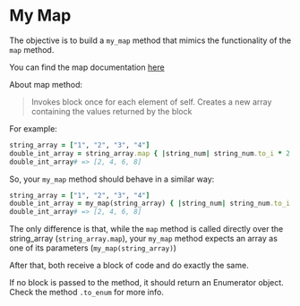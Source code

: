 # My Map

The objective is to build a `my_map` method that mimics the functionality of the
`map` method.

You can find the map documentation
[here](https://ruby-doc.org/core-2.7.4/Array.html#method-i-map)

About map method:

> Invokes block once for each element of self. Creates a new array containing
> the values returned by the block

For example:

```ruby
string_array = ["1", "2", "3", "4"]
double_int_array = string_array.map { |string_num| string_num.to_i * 2 }
double_int_array# => [2, 4, 6, 8]

```

So, your `my_map` method should behave in a similar way:

```ruby
string_array = ["1", "2", "3", "4"]
double_int_array = my_map(string_array) { |string_num| string_num.to_i * 2 }
double_int_array# => [2, 4, 6, 8]

```

The only difference is that, while the `map` method is called directly over the
string_array (`string_array.map`), your `my_map` method expects an array as one
of its parameters (`my_map(string_array)`)

After that, both receive a block of code and do exactly the same.

If no block is passed to the method, it should return an Enumerator object.
Check the method `.to_enum` for more info.
